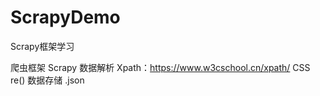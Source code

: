 # ScrapyDemo
Scrapy框架学习


爬虫框架
    Scrapy
数据解析
    Xpath：https://www.w3cschool.cn/xpath/
    CSS
    re()
数据存储
    .json
